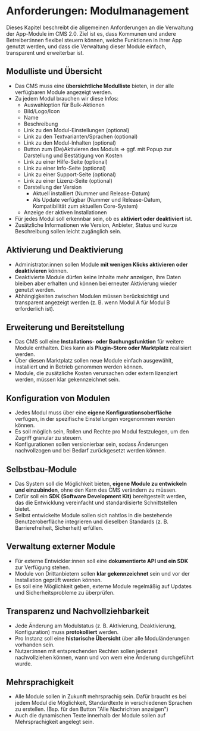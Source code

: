 # Anforderungen: Modulmanagement

Dieses Kapitel beschreibt die allgemeinen Anforderungen an die Verwaltung der App-Module im CMS 2.0. Ziel ist es, dass Kommunen und andere Betreiber\:innen flexibel steuern können, welche Funktionen in ihrer App genutzt werden, und dass die Verwaltung dieser Module einfach, transparent und erweiterbar ist.

## Modulliste und Übersicht

* Das CMS muss eine **übersichtliche Modulliste** bieten, in der alle verfügbaren Module angezeigt werden.
* Zu jedem Modul brauchen wir diese Infos:
  * Auswahloption für Bulk-Aktionen
  * Bild/Logo/Icon
  * Name
  * Beschreibung
  * Link zu den Modul-Einstellungen (optional)
  * Link zu den Textvarianten/Sprachen (optional)
  * Link zu den Modul-Inhalten (optional)
  * Button zum (De)Aktivieren des Moduls => ggf. mit Popup zur Darstellung und Bestätigung von Kosten
  * Link zu einer Hilfe-Seite (optional)
  * Link zu einer Info-Seite (optional)
  * Link zu einer Support-Seite (optional)
  * Link zu einer Lizenz-Seite (optional)
  * Darstellung der Version
    * Aktuell installiert (Nummer und Release-Datum)
    * Als Update verfügbar (Nummer und Release-Datum, Kompatibilität zum aktuellen Core-System)
  * Anzeige der aktiven Installationen
* Für jedes Modul soll erkennbar sein, ob es **aktiviert oder deaktiviert** ist.
* Zusätzliche Informationen wie Version, Anbieter, Status und kurze Beschreibung sollen leicht zugänglich sein.

## Aktivierung und Deaktivierung

* Administrator\:innen sollen Module **mit wenigen Klicks aktivieren oder deaktivieren** können.
* Deaktivierte Module dürfen keine Inhalte mehr anzeigen, ihre Daten bleiben aber erhalten und können bei erneuter Aktivierung wieder genutzt werden.
* Abhängigkeiten zwischen Modulen müssen berücksichtigt und transparent angezeigt werden (z. B. wenn Modul A für Modul B erforderlich ist).

## Erweiterung und Bereitstellung

* Das CMS soll eine **Installations- oder Buchungsfunktion** für weitere Module enthalten. Dies kann als **Plugin-Store oder Marktplatz** realisiert werden.
* Über diesen Marktplatz sollen neue Module einfach ausgewählt, installiert und in Betrieb genommen werden können.
* Module, die zusätzliche Kosten verursachen oder extern lizenziert werden, müssen klar gekennzeichnet sein.

## Konfiguration von Modulen

* Jedes Modul muss über eine **eigene Konfigurationsoberfläche** verfügen, in der spezifische Einstellungen vorgenommen werden können.
* Es soll möglich sein, Rollen und Rechte pro Modul festzulegen, um den Zugriff granular zu steuern.
* Konfigurationen sollen versionierbar sein, sodass Änderungen nachvollzogen und bei Bedarf zurückgesetzt werden können.

## Selbstbau-Module

* Das System soll die Möglichkeit bieten, **eigene Module zu entwickeln und einzubinden**, ohne den Kern des CMS verändern zu müssen.
* Dafür soll ein **SDK (Software Development Kit)** bereitgestellt werden, das die Entwicklung vereinfacht und standardisierte Schnittstellen bietet.
* Selbst entwickelte Module sollen sich nahtlos in die bestehende Benutzeroberfläche integrieren und dieselben Standards (z. B. Barrierefreiheit, Sicherheit) erfüllen.

## Verwaltung externer Module

* Für externe Entwickler\:innen soll eine **dokumentierte API und ein SDK** zur Verfügung stehen.
* Module von Drittanbietern sollen **klar gekennzeichnet** sein und vor der Installation geprüft werden können.
* Es soll eine Möglichkeit geben, externe Module regelmäßig auf Updates und Sicherheitsprobleme zu überprüfen.

## Transparenz und Nachvollziehbarkeit

* Jede Änderung am Modulstatus (z. B. Aktivierung, Deaktivierung, Konfiguration) muss **protokolliert** werden.
* Pro Instanz soll eine **historische Übersicht** über alle Moduländerungen vorhanden sein.
* Nutzer\:innen mit entsprechenden Rechten sollen jederzeit nachvollziehen können, wann und von wem eine Änderung durchgeführt wurde.

## Mehrsprachigkeit

* Alle Module sollen in Zukunft mehrsprachig sein. Dafür braucht es bei jedem Modul die Möglichkeit, Standardtexte in verschiedenen Sprachen zu erstellen.  (Bsp. für den Button "Alle Nachrichten anzeigen")
* Auch die dynamischen Texte innerhalb der Module sollen auf Mehrsprachigkeit angelegt sein.
